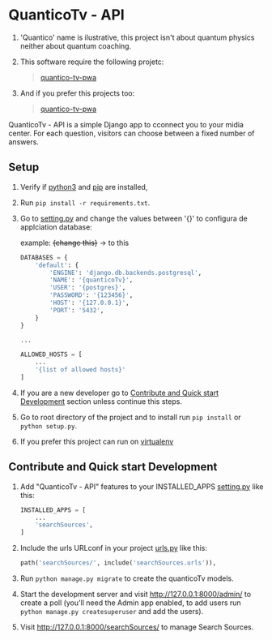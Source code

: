 QuanticoTv - API
================

1. 'Quantico' name is ilustrative, this project isn't about quantum physics neither about quantum coaching.

2. This software require the following projetc:

    > [quantico-tv-pwa](https://github.com/joaop221/)

3. And if you prefer this projects too:

    > [quantico-tv-pwa](https://github.com/joaop221/)

QuanticoTv - API is a simple Django app to cconnect you to your midia center. For each
question, visitors can choose between a fixed number of answers.

Setup
-----

1. Verify if [python3](https://www.python.org/downloads/) and [pip](https://pip.pypa.io/en/stable/installing/) are installed,

2. Run `pip install -r requirements.txt`.

3. Go to [setting.py](./quanticoTv/settings.py) and change the values between '{}' to configura de applciation database:

    example: ~~{change this}~~ -> to this

    ```python
    DATABASES = {
        'default': {
            'ENGINE': 'django.db.backends.postgresql',
            'NAME': '{quanticoTv}',
            'USER': '{postgres}',
            'PASSWORD': '{123456}',
            'HOST': '{127.0.0.1}',
            'PORT': '5432',
        }
    }

    ...
    
    ALLOWED_HOSTS = [
        ...
        '{list of allowed hosts}'
    ]
    ```

4. If you are a new developer go to [Contribute and Quick start Development](#developer) section unless continue this steps.

5. Go to root directory of the project and to install run `pip install` or `python setup.py`.

6. If you prefer this project can run on [virtualenv]()

Contribute and Quick start Development
--------------------------------------

1. Add "QuanticoTv - API" features to your INSTALLED_APPS [setting.py](./quanticoTv/settings.py) like this:

    ```python
    INSTALLED_APPS = [
        ...
        'searchSources',
    ]
    ```

2. Include the urls URLconf in your project [urls.py](./quanticoTv/urls.py) like this:

    ```python
    path('searchSources/', include('searchSources.urls')),
    ```

3. Run `python manage.py migrate` to create the quanticoTv models.

4. Start the development server and visit http://127.0.0.1:8000/admin/
   to create a poll (you'll need the Admin app enabled, to add users run `python manage.py createsuperuser` and add the users).

5. Visit http://127.0.0.1:8000/searchSources/ to manage Search Sources.